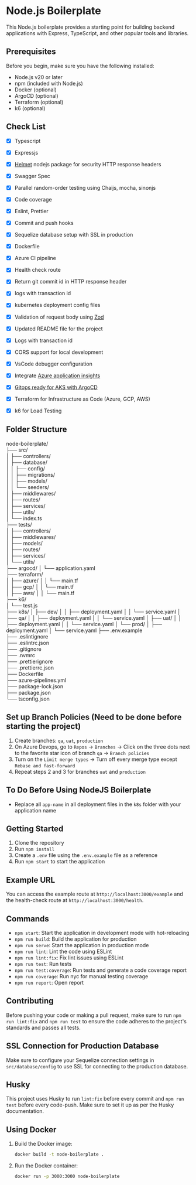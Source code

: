 # Node.js Boilerplate

This Node.js boilerplate provides a starting point for building backend applications with Express, TypeScript, and other popular tools and libraries.

## Prerequisites

Before you begin, make sure you have the following installed:

- Node.js v20 or later
- npm (included with Node.js)
- Docker (optional)
- ArgoCD (optional)
- Terraform (optional)
- k6 (optional)

## Check List
- [x] Typescript
- [x] Expressjs
- [x] [Helmet](https://github.com/helmetjs/helmet) nodejs package for security HTTP response headers
- [x] Swagger Spec
- [x] Parallel random-order testing using Chaijs, mocha, sinonjs
- [x] Code coverage
- [x] Eslint, Prettier
- [x] Commit and push hooks
- [x] Sequelize database setup with SSL in production
- [x] Dockerfile
- [x] Azure CI pipeline
- [x] Health check route
- [x] Return git commit id in HTTP response header
- [x] logs with transaction id
- [x] kubernetes deployment config files
- [x] Validation of request body using [Zod](https://zod.dev/)
- [x] Updated README file for the project
- [x] Logs with transaction id
- [x] CORS support for local development
- [x] VsCode debugger configuration
- [x] Integrate [Azure application insights](https://learn.microsoft.com/en-us/azure/azure-monitor/app/nodejs)
- [x] [Gitops ready for AKS with ArgoCD](https://argo-cd.readthedocs.io/en/stable/)
- [x] Terraform for Infrastructure as Code (Azure, GCP, AWS)
- [x] k6 for Load Testing


## Folder Structure

node-boilerplate/  
├── src/  
│   ├── controllers/  
│   ├── database/  
│   │   ├── config/  
│   │   ├── migrations/  
│   │   ├── models/  
│   │   └── seeders/  
│   ├── middlewares/  
│   ├── routes/  
│   ├── services/  
│   ├── utils/  
│   └── index.ts  
├── tests/  
│   ├── controllers/  
│   ├── middlewares/  
│   ├── models/  
│   ├── routes/  
│   ├── services/  
│   └── utils/  
├── argocd/
│   └── application.yaml  
├── terraform/  
│   ├── azure/
│   │   └── main.tf  
│   ├── gcp/
│   │   └── main.tf  
│   ├── aws/
│   │   └── main.tf  
├── k6/  
│   └── test.js  
├── k8s/
│   ├── dev/
│   │   ├── deployment.yaml
│   │   └── service.yaml
│   ├── qa/
│   │   ├── deployment.yaml
│   │   └── service.yaml
│   ├── uat/
│   │   ├── deployment.yaml
│   │   └── service.yaml
│   └── prod/
│       ├── deployment.yaml
│       └── service.yaml
├── .env.example  
├── .eslintignore  
├── .eslintrc.json  
├── .gitignore  
├── .nvmrc  
├── .prettierignore  
├── .prettierrc.json  
├── Dockerfile  
├── azure-pipelines.yml  
├── package-lock.json  
├── package.json  
└── tsconfig.json  

## Set up Branch Policies (Need to be done before starting the project)
1. Create branches: `qa`, `uat`, `production`
2. On Azure Devops, go to `Repos` -> `Branches` -> Click on the three dots next to the favorite star icon of branch `qa` -> `Branch policies`
3. Turn on the `Limit merge types` -> Turn off every merge type except `Rebase and fast-forward`
4. Repeat steps 2 and 3 for branches `uat` and `production`

## To Do Before Using NodeJS Boilerplate
- Replace all `app-name` in all deployment files in the `k8s` folder with your application name

## Getting Started

1. Clone the repository
2. Run `npm install`
3. Create a `.env` file using the `.env.example` file as a reference
4. Run `npm start` to start the application

## Example URL

You can access the example route at `http://localhost:3000/example` and the health-check route at `http://localhost:3000/health`.

## Commands

- `npm start`: Start the application in development mode with hot-reloading
- `npm run build`: Build the application for production
- `npm run serve`: Start the application in production mode
- `npm run lint`: Lint the code using ESLint
- `npm run lint:fix`: Fix lint issues using ESLint
- `npm run test`: Run tests
- `npm run test:coverage`: Run tests and generate a code coverage report
- `npm run coverage`: Run nyc for manual testing coverage
- `npm run report`: Open report

## Contributing

Before pushing your code or making a pull request, make sure to run `npm run lint:fix` and `npm run test` to ensure the code adheres to the project's standards and passes all tests.

## SSL Connection for Production Database

Make sure to configure your Sequelize connection settings in `src/database/config` to use SSL for connecting to the production database.

## Husky

This project uses Husky to run `lint:fix` before every commit and `npm run test` before every code-push. Make sure to set it up as per the Husky documentation.

## Using Docker

1. Build the Docker image:
   ```bash
   docker build -t node-boilerplate .

2. Run the Docker container:
   ```bash
   docker run -p 3000:3000 node-boilerplate